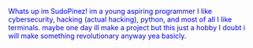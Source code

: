 <span style="color: blue"> Whats up im SudoPinez! im a young aspiring programmer I like cybersecurity, hacking (actual hacking), python, and most of all I like terminals. maybe one day ill make a project but this just a hobby I doubt i will make something revolutionary anyway yea basicly. </span>

